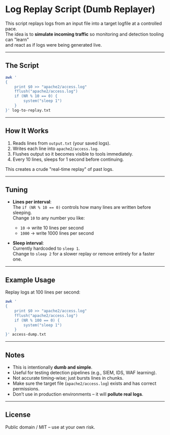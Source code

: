 # Log Replay Script (Dumb Replayer)

This script replays logs from an input file into a target logfile at a controlled pace.  
The idea is to **simulate incoming traffic** so monitoring and detection tooling can "learn"  
and react as if logs were being generated live.

---

## The Script

```bash
awk '
{
    print $0 >> "apache2/access.log"
    fflush("apache2/access.log")
    if (NR % 10 == 0) {
        system("sleep 1")
    }
}' log-to-replay.txt
```

---

## How It Works

1. Reads lines from `output.txt` (your saved logs).  
2. Writes each line into `apache2/access.log`.  
3. Flushes output so it becomes visible to tools immediately.  
4. Every 10 lines, sleeps for 1 second before continuing.  

This creates a crude "real-time replay" of past logs.

---

## Tuning

- **Lines per interval**:  
  The `if (NR % 10 == 0)` controls how many lines are written before sleeping.  
  Change `10` to any number you like:  
  - `10` → write 10 lines per second  
  - `1000` → write 1000 lines per second  

- **Sleep interval**:  
  Currently hardcoded to `sleep 1`.  
  Change to `sleep 2` for a slower replay or remove entirely for a faster one.

---

## Example Usage

Replay logs at 100 lines per second:

```bash
awk '
{
    print $0 >> "apache2/access.log"
    fflush("apache2/access.log")
    if (NR % 100 == 0) {
        system("sleep 1")
    }
}' access-dump.txt
```

---

## Notes

- This is intentionally **dumb and simple**.  
- Useful for testing detection pipelines (e.g., SIEM, IDS, WAF learning).  
- Not accurate timing-wise; just bursts lines in chunks.  
- Make sure the target file (`apache2/access.log`) exists and has correct permissions.  
- Don’t use in production environments – it will **pollute real logs**.  

---

## License

Public domain / MIT – use at your own risk.
